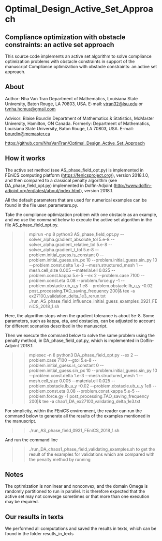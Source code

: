 # Optimal_Design_Active_Set_Approach

## Compliance optimization with obstacle constraints: an active set approach
This source code implements an active set algorithm to solve compliance optimization problems with obstacle constraints in support of the manuscript Compliance optimization with obstacle constraints: an active set approach.

## About

Author: Nha Van Tran
Department of Mathematics, Louisiana State University, Baton Rouge, LA 70803, USA. E-mail: vtran32@lsu.edu or tvnha.hcmus@gmail.com

Advisor: Blaise Bourdin
Department of Mathematics & Statistics, McMaster University, Hamilton, ON Canada. 
Formerly: Department of Mathematics, Louisiana State University, Baton Rouge, LA 70803, USA. E-mail: bourdin@mcmaster.ca

https://github.com/NhaVanTran/Optimal_Design_Active_Set_Approach

## How it works

The active set method (see AS_phase_field_opt.py) is implemented in FEniCS computing platform (https://fenicsproject.org/), version 2018.1.0, and then compared to a classical penalty algorithm (see DA_phase_field_opt.py) implemented in Dolfin-Adjoint (http://www.dolfin-adjoint.org/en/latest/about/index.html), version 2018.1. 

All the default parameters that are used for numerical examples can be found in the file user_parameters.py.

Take the compliance optimization problem with one obstacle as an example, and we use the command below to execute the active set algorithm in the file AS_phase_field_opt.py.

>>mpirun -np 8 python3 AS_phase_field_opt.py --solver_alpha.gradient_absolute_tol 5.e-8 --solver_alpha.gradient_relative_tol 5.e-8 --solver_alpha.gradient_t_tol 5.e-8 --problem.initial_guess.is_constant 0 --problem.initial_guess.sin_px 10 --problem.initial_guess.sin_py 10 --problem.const.delta 1.e-3 --mesh.structured_mesh 1 --mesh.cell_size 0.005 --material.ell 0.025 --problem.const.kappa 5.e-5 --ex 2 --problem.case 7100 --problem.const.eta 0.08 --problem.force.gy -1 --problem.obstacle.ub_u_y 1.e8 --problem.obstacle.lb_u_y -0.02 post_processing.TAO_saving_frequency 200|& tee -a ex27100_validation_delta_1e3_rerun.txt
./run_AS_phase_field_influence_initial_guess_examples_0921_FEniCS_2018_1.sh

Here, the algorithm stops when the gradient tolerance is about 5e-8. Some parameters, such as kappa, eta, and obstacles, can be adjusted to account for different scenarios described in the manuscript.

Then we execute the command below to solve the same problem using the penalty method, in DA_phase_field_opt.py, which is implemented in Dolfin-Adjoint 2018.1.

>>mpiexec -n 8 python3 DA_phase_field_opt.py --ex 2 --problem.case 7100 --gtol 5.e-8 --problem.initial_guess.is_constant 0 --problem.initial_guess.sin_px 10 --problem.initial_guess.sin_py 10 --problem.const.delta 1.e-3 --mesh.structured_mesh 1 --mesh.cell_size 0.005 --material.ell 0.025 --problem.obstacle.lb_u_y -0.02 --problem.obstacle.ub_u_y 1e8 --problem.const.eta 0.08 --problem.const.kappa 5.e-5 --problem.force.gy -1 post_processing.TAO_saving_frequency 200|& tee -a chao1_DA_ex27100_validating_delta_1e3.txt

For simplicity, within the FEniCS environment, the reader can run the command below to generate all the results of the examples mentioned in the manuscript. 
>>./run_AS_phase_field_0921_FEniCS_2018_1.sh

And run the command line
>>./run_DA_chaos1_phase_field_validating_examples.sh
to get the result of the examples for validations which are compared with the penalty method by running 

## Notes
The optimization is nonlinear and nonconvex, and the domain Omega is randomly partitioned to run in parallel. It is therefore expected that the active set may not converge sometimes or that more than one execution may be required.

## Our results in texts
We performed all computations and saved the results in texts, which can be found in the folder resutls_in_texts
